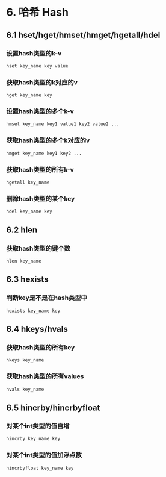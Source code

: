 # 6. 哈希 Hash

## 6.1 hset/hget/hmset/hmget/hgetall/hdel

### 设置hash类型的k-v
```shell
hset key_name key value
```

### 获取hash类型的k对应的v

```shell
hget key_name key
```

### 设置hash类型的多个k-v
```shell
hmset key_name key1 value1 key2 value2 ...
```

### 获取hash类型的多个k对应的v
```shell
hmget key_name key1 key2 ...
```

### 获取hash类型的所有k-v
```shell
hgetall key_name
```

### 删除hash类型的某个key
```shell
hdel key_name key
```


## 6.2 hlen
### 获取hash类型的键个数
```shell
hlen key_name
```


## 6.3 hexists
### 判断key是不是在hash类型中
```shell
hexists key_name key
```


## 6.4 hkeys/hvals
### 获取hash类型的所有key
```shell
hkeys key_name
```

### 获取hash类型的所有values
```shell
hvals key_name
```

## 6.5 hincrby/hincrbyfloat

### 对某个int类型的值自增
```shell
hincrby key_name key
```

### 对某个int类型的值加浮点数
```shell
hincrbyfloat key_name key
```


